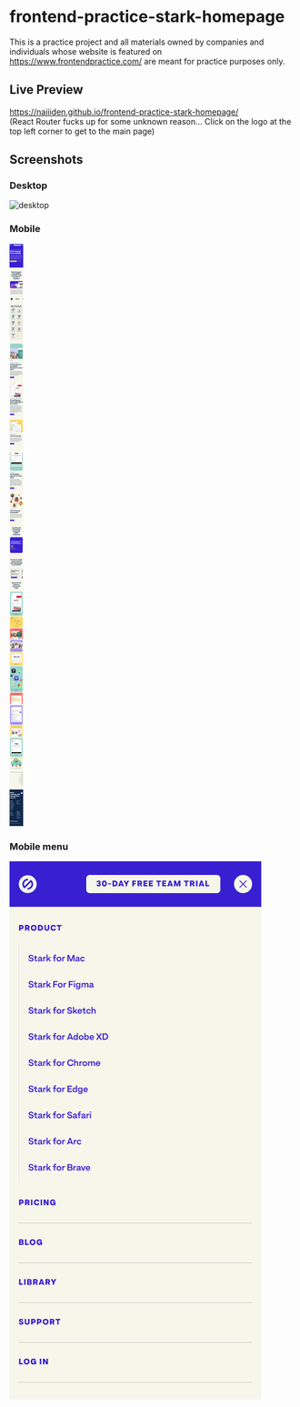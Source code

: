 # frontend-practice-stark-homepage
This is a practice project and all materials owned by companies and individuals whose website is featured on https://www.frontendpractice.com/ are meant for practice purposes only.

## Live Preview
https://naiiiden.github.io/frontend-practice-stark-homepage/ <br/>
(React Router fucks up for some unknown reason... Click on the logo at the top left corner to get to the main page)

## Screenshots
### Desktop
![desktop](/screenshots/desktop.png)
### Mobile
![mobile](/screenshots/mobile.png)
### Mobile menu
![nav](/screenshots/nav.png)
